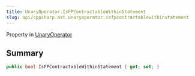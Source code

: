 ```yaml
---
title: UnaryOperator.IsFPContractableWithinStatement
slug: api/cppsharp.ast.unaryoperator.isfpcontractablewithinstatement
---
```

Property in [UnaryOperator](/api/cppsharp/ast/unaryoperator)

## Summary



```csharp
public bool IsFPContractableWithinStatement { get; set; }
```

